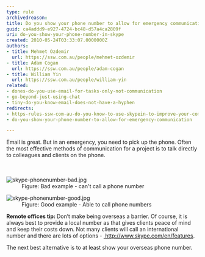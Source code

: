 ```yaml
---
type: rule
archivedreason: 
title: Do you show your phone number to allow for emergency communication?
guid: ca4addd9-e927-4724-bc48-d57a4ca2809f
uri: do-you-show-your-phone-number-in-skype
created: 2010-05-24T03:33:07.0000000Z
authors:
- title: Mehmet Ozdemir
  url: https://ssw.com.au/people/mehmet-ozdemir
- title: Adam Cogan
  url: https://ssw.com.au/people/adam-cogan
- title: William Yin
  url: https://ssw.com.au/people/william-yin
related:
- dones-do-you-use-email-for-tasks-only-not-communication
- go-beyond-just-using-chat
- tiny-do-you-know-email-does-not-have-a-hyphen
redirects:
- https-rules-ssw-com-au-do-you-know-to-use-skypein-to-improve-your-communication-with-clients
- do-you-show-your-phone-number-to-allow-for-emergency-communication

---
```



<div><span class="s1"> Email is great. But in an emergency, you need to pick up the phone. Often the most effective methods of communication for a project is to talk directly to colleagues and clients on the phone.</span><br></div>
<br><excerpt class='endintro'></excerpt><br>
<dl class="badImage"><dt>
      <img src="/PublishingImages/skype-phonenumber-bad.jpg" alt="skype-phonenumber-bad.jpg" />
   </dt><dd>Figure&#58; Bad example - can't call a phone number</dd></dl><dl class="goodImage"><dt>
      <img src="/PublishingImages/skype-phonenumber-good.jpg" alt="skype-phonenumber-good.jpg" />
   </dt><dd>Figure&#58; Good example - Able to call phone numbers</dd></dl><p>
   <b>Remote offices tip&#58; </b>Don’t make being overseas a barrier. ​Of course,​ it is always best to provide a local number as that gives clients peace of mind and keep their costs down.&#160;Not many clients will call an international number and there are lots of options -&#160;<a href="http&#58;//www.skype.com/en/features/"> 
      <span class="s1">http&#58;//www.skype.com/en/features</span></a>.</p><p>The next best alternative is to at least show your overseas phone number.​<br></p>


